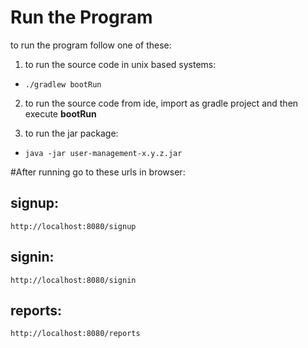 # Run the Program
to run the program follow one of these:
1. to run the source code in unix based systems:
- `./gradlew bootRun`

2. to run the source code from ide, import as gradle project and then execute **bootRun**

3. to run the jar package:
- `java -jar user-management-x.y.z.jar`


#After running go to these urls in browser:
## signup:

`http://localhost:8080/signup`

## signin:

`http://localhost:8080/signin`

## reports:

`http://localhost:8080/reports`